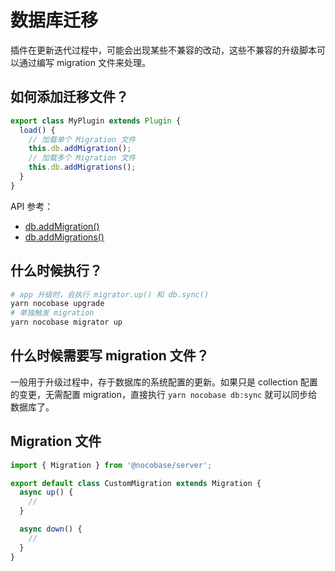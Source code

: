 # 数据库迁移

插件在更新迭代过程中，可能会出现某些不兼容的改动，这些不兼容的升级脚本可以通过编写 migration 文件来处理。

## 如何添加迁移文件？

```ts
export class MyPlugin extends Plugin {
  load() {
    // 加载单个 Migration 文件
    this.db.addMigration();
    // 加载多个 Migration 文件
    this.db.addMigrations();
  }
}
```

API 参考：

- [db.addMigration()](/api/database#addmigration)
- [db.addMigrations()](/api/database#addmigrations)

## 什么时候执行？

```bash
# app 升级时，会执行 migrator.up() 和 db.sync()
yarn nocobase upgrade
# 单独触发 migration
yarn nocobase migrator up
```

## 什么时候需要写 migration 文件？

一般用于升级过程中，存于数据库的系统配置的更新。如果只是 collection 配置的变更，无需配置 migration，直接执行 `yarn nocobase db:sync` 就可以同步给数据库了。

## Migration 文件

```ts
import { Migration } from '@nocobase/server';

export default class CustomMigration extends Migration {
  async up() {
    // 
  }

  async down() {
    // 
  }
}
```
